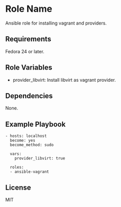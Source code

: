 Role Name
=========

Ansible role for installing vagrant and providers.

Requirements
------------

Fedora 24 or later.

Role Variables
--------------

- provider_libvirt: Install libvirt as vagrant provider.

Dependencies
------------

None.

Example Playbook
----------------

    - hosts: localhost
      become: yes
      become_method: sudo
    
      vars:
        provider_libvirt: true
    
      roles:
      - ansible-vagrant


License
-------

MIT

